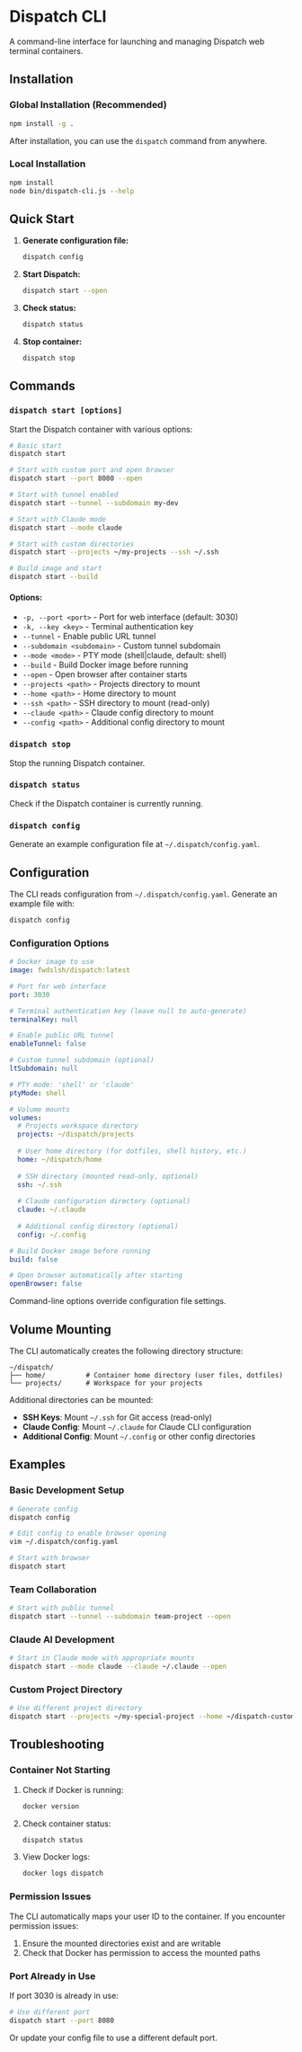 # Dispatch CLI

A command-line interface for launching and managing Dispatch web terminal containers.

## Installation

### Global Installation (Recommended)

```bash
npm install -g .
```

After installation, you can use the `dispatch` command from anywhere.

### Local Installation

```bash
npm install
node bin/dispatch-cli.js --help
```

## Quick Start

1. **Generate configuration file:**
   ```bash
   dispatch config
   ```

2. **Start Dispatch:**
   ```bash
   dispatch start --open
   ```

3. **Check status:**
   ```bash
   dispatch status
   ```

4. **Stop container:**
   ```bash
   dispatch stop
   ```

## Commands

### `dispatch start [options]`

Start the Dispatch container with various options:

```bash
# Basic start
dispatch start

# Start with custom port and open browser
dispatch start --port 8080 --open

# Start with tunnel enabled
dispatch start --tunnel --subdomain my-dev

# Start with Claude mode
dispatch start --mode claude

# Start with custom directories
dispatch start --projects ~/my-projects --ssh ~/.ssh

# Build image and start
dispatch start --build
```

#### Options:
- `-p, --port <port>` - Port for web interface (default: 3030)
- `-k, --key <key>` - Terminal authentication key
- `--tunnel` - Enable public URL tunnel
- `--subdomain <subdomain>` - Custom tunnel subdomain
- `--mode <mode>` - PTY mode (shell|claude, default: shell)
- `--build` - Build Docker image before running
- `--open` - Open browser after container starts
- `--projects <path>` - Projects directory to mount
- `--home <path>` - Home directory to mount
- `--ssh <path>` - SSH directory to mount (read-only)
- `--claude <path>` - Claude config directory to mount
- `--config <path>` - Additional config directory to mount

### `dispatch stop`

Stop the running Dispatch container.

### `dispatch status`

Check if the Dispatch container is currently running.

### `dispatch config`

Generate an example configuration file at `~/.dispatch/config.yaml`.

## Configuration

The CLI reads configuration from `~/.dispatch/config.yaml`. Generate an example file with:

```bash
dispatch config
```

### Configuration Options

```yaml
# Docker image to use
image: fwdslsh/dispatch:latest

# Port for web interface  
port: 3030

# Terminal authentication key (leave null to auto-generate)
terminalKey: null

# Enable public URL tunnel
enableTunnel: false

# Custom tunnel subdomain (optional)
ltSubdomain: null

# PTY mode: 'shell' or 'claude'
ptyMode: shell

# Volume mounts
volumes:
  # Projects workspace directory
  projects: ~/dispatch/projects
  
  # User home directory (for dotfiles, shell history, etc.)
  home: ~/dispatch/home
  
  # SSH directory (mounted read-only, optional)
  ssh: ~/.ssh
  
  # Claude configuration directory (optional)
  claude: ~/.claude
  
  # Additional config directory (optional)
  config: ~/.config

# Build Docker image before running
build: false

# Open browser automatically after starting
openBrowser: false
```

Command-line options override configuration file settings.

## Volume Mounting

The CLI automatically creates the following directory structure:

```
~/dispatch/
├── home/          # Container home directory (user files, dotfiles)
└── projects/      # Workspace for your projects
```

Additional directories can be mounted:
- **SSH Keys**: Mount `~/.ssh` for Git access (read-only)
- **Claude Config**: Mount `~/.claude` for Claude CLI configuration
- **Additional Config**: Mount `~/.config` or other config directories

## Examples

### Basic Development Setup

```bash
# Generate config
dispatch config

# Edit config to enable browser opening
vim ~/.dispatch/config.yaml

# Start with browser
dispatch start
```

### Team Collaboration

```bash
# Start with public tunnel
dispatch start --tunnel --subdomain team-project --open
```

### Claude AI Development

```bash
# Start in Claude mode with appropriate mounts
dispatch start --mode claude --claude ~/.claude --open
```

### Custom Project Directory

```bash
# Use different project directory
dispatch start --projects ~/my-special-project --home ~/dispatch-custom
```

## Troubleshooting

### Container Not Starting

1. Check if Docker is running:
   ```bash
   docker version
   ```

2. Check container status:
   ```bash
   dispatch status
   ```

3. View Docker logs:
   ```bash
   docker logs dispatch
   ```

### Permission Issues

The CLI automatically maps your user ID to the container. If you encounter permission issues:

1. Ensure the mounted directories exist and are writable
2. Check that Docker has permission to access the mounted paths

### Port Already in Use

If port 3030 is already in use:

```bash
# Use different port
dispatch start --port 8080
```

Or update your config file to use a different default port.